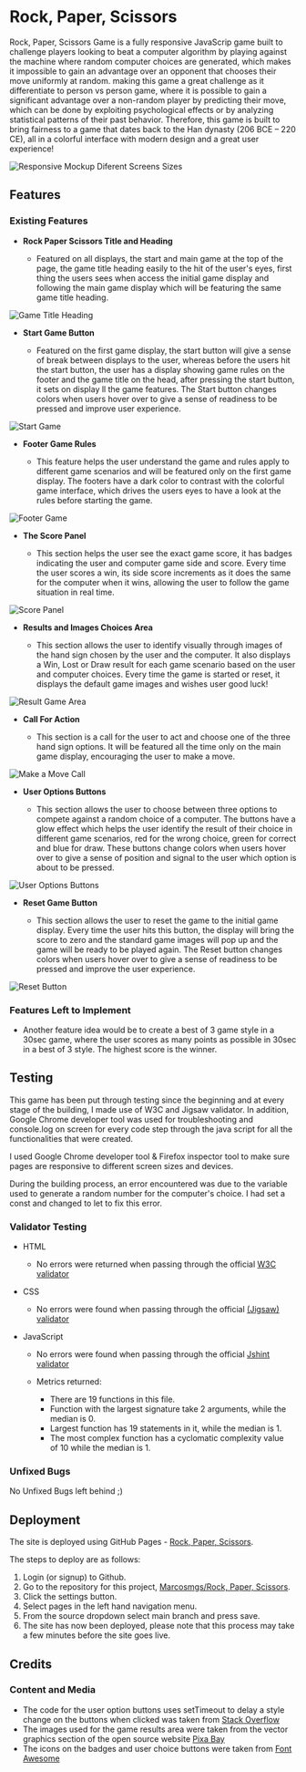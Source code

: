 # Rock, Paper, Scissors

Rock, Paper, Scissors Game is a fully responsive JavaScrip game built to challenge players looking to beat a computer algorithm by playing against the machine where random computer choices are generated, which makes it impossible to gain an advantage over an opponent that chooses their move uniformly at random. making this game a great challenge as it differentiate to person vs person game, where it is possible to gain a significant advantage over a non-random player by predicting their move, which can be done by exploiting psychological effects or by analyzing statistical patterns of their past behavior. Therefore, this game is built to bring fairness to a game that dates back to the Han dynasty (206 BCE – 220 CE), all in a colorful interface with modern design and a great user experience!

![Responsive Mockup Diferent Screens Sizes](media/mockup-screens-sizes.png)

## Features 

### Existing Features

- __Rock Paper Scissors Title and Heading__

  - Featured on all displays, the start and main game at the top of the page, the game title heading easily to the hit of the user's eyes, first thing the users sees when access the initial game display and following the main game display which will be featuring the same game title heading.

![Game Title Heading](media/header-title.png)

- __Start Game Button__

  - Featured on the first game display, the start button will give a sense of break between displays to the user, whereas before the users hit the start button, the user has a display showing game rules on the footer and the game title on the head, after pressing the start button, it sets on display ll the game features. The Start button changes colors when users hover over to give a sense of readiness to be pressed and improve user experience.

![Start Game](media/start-button.png)

- __Footer Game Rules__

  - This feature helps the user understand the game and rules apply to different game scenarios and will be featured only on the first game display. The footers have a dark color to contrast with the colorful game interface, which drives the users eyes to have a look at the rules before starting the game.

![Footer Game](media/footer-game-rules.png)

- __The Score Panel__

  - This section helps the user see the exact game score, it has badges indicating the user and computer game side and score. Every time the user scores a win, its side score increments as it does the same for the computer when it wins, allowing the user to follow the game situation in real time.

![Score Panel](media/score-panel.png)

- __Results and Images Choices Area__

  - This section allows the user to identify visually through images of the hand sign chosen by the user and the computer. It also displays a Win, Lost or Draw result for each game scenario based on the user and computer choices. Every time the game is started or reset, it displays the default game images and wishes user good luck!

![Result Game Area](media/result-iimages-area.png)

- __Call For Action__

  - This section is a call for the user to act and choose one of the three hand sign options. It will be featured all the time only on the main game display, encouraging the user to make a move.

![Make a Move Call](media/call-for-action.png)

- __User Options Buttons__

  - This section allows the user to choose between three options to compete against a random choice of a computer. The buttons have a glow effect which helps the user identify the result of their choice in different game scenarios, red for the wrong choice, green for correct and blue for draw. These buttons change colors when users hover over to give a sense of position and signal to the user which option is about to be pressed.

![User Options Buttons](media/user-options-buttons.png)

- __Reset Game Button__

  - This section allows the user to reset the game to the initial game display. Every time the user hits this button, the display will bring the score to zero and the standard game images will pop up and the game will be ready to be played again. The Reset button changes colors when users hover over to give a sense of readiness to be pressed and improve the user experience.

![Reset Button](media/reset-game-button.png)

### Features Left to Implement

- Another feature idea would be to create a best of 3 game style in a 30sec game, where the user scores as many points as possible in 30sec in a best of 3 style. The highest score is the winner.

## Testing 

This game has been put through testing since the beginning and at every stage of the building, I made use of W3C and Jigsaw validator. In addition, Google Chrome developer tool was used for troubleshooting and console.log on screen for every code step through the java script for all the functionalities that were created.

I used Google Chrome developer tool & Firefox inspector tool to make sure pages are responsive to different screen sizes and devices.

During the building process, an error encountered was due to the variable used to generate a random number for the computer's choice. I had set a const and changed to let to fix this error.


### Validator Testing 

- HTML
    - No errors were returned when passing through the official [W3C validator](https://validator.w3.org/nu/?doc=https%3A%2F%2Fmarcosmgs.github.io%2Frockpaperscissors%2F)

- CSS
    - No errors were found when passing through the official [(Jigsaw) validator](https://jigsaw.w3.org/css-validator/validator?uri=https%3A%2F%2Fmarcosmgs.github.io%2Frockpaperscissors%2F&profile=css3svg&usermedium=all&warning=1&vextwarning=&lang=en)

- JavaScript
    - No errors were found when passing through the official [Jshint validator](https://jshint.com/)
    
    - Metrics returned:
      - There are 19 functions in this file.
      - Function with the largest signature take 2 arguments, while the median is 0.
      - Largest function has 19 statements in it, while the median is 1.
      - The most complex function has a cyclomatic complexity value of 10 while the median is 1.


### Unfixed Bugs

No Unfixed Bugs left behind ;)

## Deployment

The site is deployed using GitHub Pages - [Rock, Paper, Scissors](https://marcosmgs.github.io/rockpaperscissors/).

The steps to deploy are as follows: 

1. Login (or signup) to Github.
2. Go to the repository for this project, [Marcosmgs/Rock, Paper, Scissors](https://github.com/Marcosmgs/rockpaperscissors).
3. Click the settings button.
4. Select pages in the left hand navigation menu.
5. From the source dropdown select main branch and press save.
6. The site has now been deployed, please note that this process may take a few minutes before the site goes live.

## Credits 

### Content and Media 

- The code for the user option buttons uses setTimeout to delay a style change on the buttons when clicked was taken from [Stack Overflow](https://stackoverflow.com/questions/44268612/use-settimeout-to-delay-a-style-change-on-a-button) 
- The images used for the game results area were taken from the vector graphics section of the open source website [Pixa Bay](https://pixabay.com/)
- The icons on the badges and user choice buttons were taken from [Font Awesome](https://fontawesome.com/)
